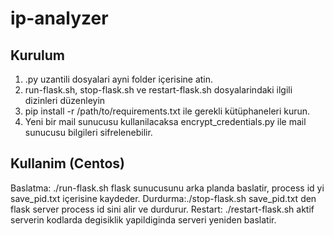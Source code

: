 # ip-analyzer

## Kurulum

1) .py uzantili dosyalari ayni folder içerisine atin.
2) run-flask.sh, stop-flask.sh ve restart-flask.sh  dosyalarindaki ilgili dizinleri düzenleyin
3) pip install -r /path/to/requirements.txt ile gerekli kütüphaneleri kurun.
4) Yeni bir mail sunucusu kullanilacaksa encrypt_credentials.py ile mail sunucusu bilgileri sifrelenebilir.


## Kullanim (Centos)
Baslatma: ./run-flask.sh flask sunucusunu arka planda baslatir, process id yi save_pid.txt içerisine kaydeder.
Durdurma:./stop-flask.sh save_pid.txt den flask server process id sini alir ve durdurur.
Restart: ./restart-flask.sh aktif serverin kodlarda degisiklik yapildiginda serveri yeniden baslatir.

